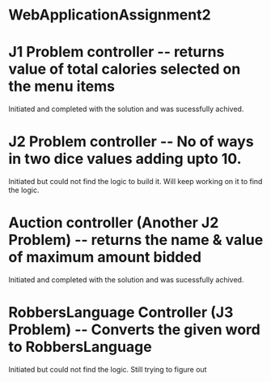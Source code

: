 # WebApplicationAssignment2

# J1 Problem controller -- returns value of total calories selected on the menu items
Initiated and completed with the solution and was sucessfully achived.

# J2 Problem controller -- No of ways in two dice values adding upto 10.
Initiated but could not find the logic to build it. Will keep working on it to find the logic.

# Auction controller (Another J2 Problem) -- returns the name & value of maximum amount bidded 
Initiated and completed with the solution and was sucessfully achived.

# RobbersLanguage Controller (J3 Problem) -- Converts the given word to RobbersLanguage
Initiated but could not find the logic. Still trying to figure out
